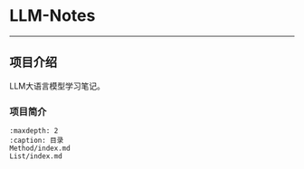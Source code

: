 # LLM-Notes

---

## 项目介绍

LLM大语言模型学习笔记。

### 项目简介

```{toctree}
:maxdepth: 2
:caption: 目录
Method/index.md
List/index.md
```





